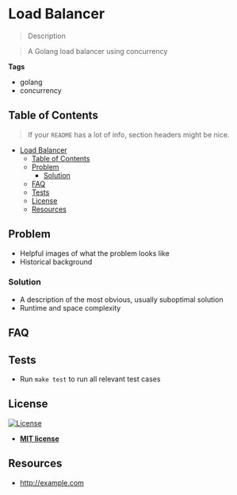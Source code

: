 # Load Balancer

> Description

> A Golang load balancer using concurrency


**Tags**

- golang
- concurrency

## Table of Contents

> If your `README` has a lot of info, section headers might be nice.

- [Load Balancer](#load-balancer)
  - [Table of Contents](#table-of-contents)
  - [Problem](#problem)
    - [Solution](#solution)
  - [FAQ](#faq)
  - [Tests](#tests)
  - [License](#license)
  - [Resources](#resources)

## Problem

- Helpful images of what the problem looks like
- Historical background

### Solution

- A description of the most obvious, usually suboptimal solution
- Runtime and space complexity

## FAQ
## Tests

- Run `make test` to run all relevant test cases

## License

[![License](http://img.shields.io/:license-mit-blue.svg?style=flat-square)](http://badges.mit-license.org)

- **[MIT license](http://opensource.org/licenses/mit-license.php)**

## Resources

- http://example.com
